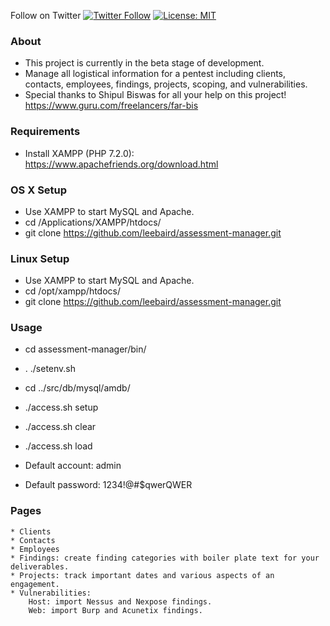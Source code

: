 Follow on Twitter [![Twitter Follow](https://img.shields.io/twitter/follow/discoverscripts.svg?style=social&label=Follow)](https://twitter.com/discoverscripts) [![License: MIT](https://img.shields.io/badge/License-MIT-blue.svg)](https://github.com/leebaird/discover/blob/master/LICENSE)

### About
* This project is currently in the beta stage of development.
* Manage all logistical information for a pentest including clients, contacts, employees, findings, projects, scoping, and vulnerabilities.
* Special thanks to Shipul Biswas for all your help on this project! https://www.guru.com/freelancers/far-bis

### Requirements
* Install XAMPP (PHP 7.2.0): https://www.apachefriends.org/download.html

### OS X Setup
* Use XAMPP to start MySQL and Apache.
* cd /Applications/XAMPP/htdocs/
* git clone https://github.com/leebaird/assessment-manager.git

### Linux Setup
* Use XAMPP to start MySQL and Apache.
* cd /opt/xampp/htdocs/
* git clone https://github.com/leebaird/assessment-manager.git

### Usage
* cd assessment-manager/bin/
* . ./setenv.sh

* cd ../src/db/mysql/amdb/
* ./access.sh setup
* ./access.sh clear
* ./access.sh load

* Default account: admin
* Default password: 1234!@#$qwerQWER

### Pages
```
* Clients
* Contacts
* Employees
* Findings: create finding categories with boiler plate text for your deliverables.
* Projects: track important dates and various aspects of an engagement.
* Vulnerabilities:
    Host: import Nessus and Nexpose findings.
    Web: import Burp and Acunetix findings.
```

